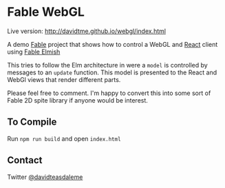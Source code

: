 # Fable WebGL

Live version: http://davidtme.github.io/webgl/index.html

A demo [Fable](https://github.com/fable-compiler/Fable) project that shows how to control a WebGL and [React](https://facebook.github.io/react/) client using [Fable Elmish](https://github.com/fable-compiler/fable-elmish)

This tries to follow the Elm architecture in were a `model` is controlled by messages to an `update` function.  This model is presented to the React and WebGl views that render different parts. 

Please feel free to comment.  I'm happy to convert this into some sort of Fable 2D spite library if anyone would be interest.

## To Compile

Run `npm run build` and open `index.html`

## Contact

Twitter [@davidteasdaleme](https://twitter.com/davidteasdaleme)
